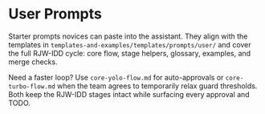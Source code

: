 # User Prompts

Starter prompts novices can paste into the assistant. They align with the
templates in `templates-and-examples/templates/prompts/user/` and cover the
full RJW-IDD cycle: core flow, stage helpers, glossary, examples, and merge
checks.

Need a faster loop? Use `core-yolo-flow.md` for auto-approvals or
`core-turbo-flow.md` when the team agrees to temporarily relax guard thresholds.
Both keep the RJW-IDD stages intact while surfacing every approval and TODO.
